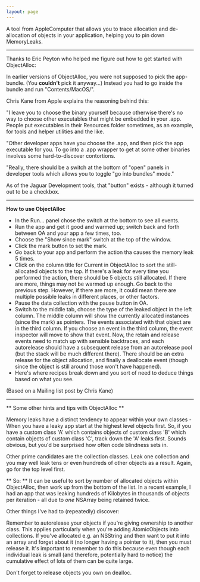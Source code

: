 ```yaml
---
layout: page
---
```




A tool from AppleComputer that allows you to trace allocation and de-allocation of objects in your application, helping you to pin down MemoryLeaks.

----

Thanks to Eric Peyton who helped me figure out how to get started with ObjectAlloc:

In earlier versions of ObjectAlloc, you were not supposed to pick the app-bundle. (You **couldn't** pick it anyway...) Instead you had to go inside the bundle and run "Contents/MacOS/<App binary>".

Chris Kane from Apple explains the reasoning behind this:

"I leave you to choose the binary yourself because otherwise there's no way to choose other executables that might be embedded in your .app.  People put executables in their Resources folder sometimes, as an example, for tools and helper utilities and the like.

"Other developer apps have you choose the .app, and then pick the app executable for you.  To go into a .app wrapper to get at some other binaries involves some hard-to-discover contortions.

"Really, there should be a switch at the bottom of "open" panels in developer tools which allows you to toggle "go into bundles" mode."

As of the Jaguar Development tools, that "button" exists - although it turned out to be a checkbox.

----

**How to use ObjectAlloc**


* In the Run... panel chose the switch at the bottom to see all events.
* Run the app and get it good and warmed up; switch back and forth 
between OA and your app a few times, too.
* Choose the "Show since mark" switch at the top of the window.
* Click the mark button to set the mark.
* Go back to your app and perform the action tha causes the memory leak 5 times.
* Click on the column title for Current in ObjectAlloc to sort the 
still-allocated objects to the top.  If there's a leak for every time you performed the action, there should be 5 objects still allocated.  If there are more,  things may not be warmed up enough.  Go back to the previous step.  However, if 
there are more, it could mean there are multiple possible leaks in 
different places, or other factors.
* Pause the data collection with the pause button in OA.
* Switch to the middle tab, choose the type of the leaked object in the left column.  The 
middle column will show the currently allocated instances (since the 
mark) as pointers.  The events associated with that object are in the 
third column.  If you choose an event in the third column, the event 
inspector will move to show that event.  Now, the retain and release 
events need to match up with sensible backtraces, and each autorelease 
should have a subsequent release from an autorelease pool (but the stack 
will be much different there).  There should be an extra release for the 
object allocation, and finally a deallocate event (though since the 
object is still around those won't have happened).
* Here's where recipes break down and you sort of need to deduce 
things based on what you see.


(Based on a Mailing list post by Chris Kane)

----

** Some other hints and tips with ObjectAlloc **

Memory leaks have a distinct tendency to appear within your own classes - When you have a leaky app start at the highest level objects first.  So, if you have a custom class 'A' which contains objects of custom class 'B' which contain objects of custom class 'C', track down the 'A' leaks first.  Sounds obvious, but you'd be surprised how often code blindness sets in.

Other prime candidates are the collection classes.  Leak one collection and you may well leak tens or even hundreds of other objects as a result.  Again, go for the top level first.

** So: ** It can be useful to sort by number of allocated objects within ObjectAlloc, then work up from the bottom of the list. In a recent example, I had an app that was leaking hundreds of Kilobytes in thousands of objects per iteration - all due to _one_ NSArray being retained twice.

Other things I've had to (repeatedly) discover:

Remember to autorelease your objects if you're giving ownership to another class.  This applies particularly when you're adding AtomicObjects into collections. If you've allocated e.g. an NSString and then want to put it into an array and forget about it (no longer having a pointer to it), then you must release it.  It's important to remember to do this because even though each individual leak is small (and therefore, potentially hard to notice) the cumulative effect of lots of them can be quite large.


Don't forget to release objects you own on dealloc.
